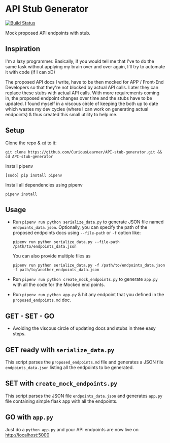 # API Stub Generator

[![Build Status](https://travis-ci.org/CuriousLearner/API-stub-generator.svg?branch=master)](https://travis-ci.org/CuriousLearner/API-stub-generator)

Mock proposed API endpoints with stub.

## Inspiration

I'm a lazy programmer. Basically, if you would tell me that I've to do the same task without applying my brain over and over again, I'll try to automate it with code (if I can xD)

The proposed API docs I write, have to be then mocked for APP / Front-End Developers so that they're not blocked by actual API calls. Later they can replace these stubs with actual API calls. With more requirements coming in, the proposed endpoint changes over time and the stubs have to be updated. I found myself in a viscous circle of keeping the both up to date which wastes my dev cycles (where I can work on generating actual endpoints) & thus created this small utility to help me.

## Setup

Clone the repo & `cd` to it:

```
git clone https://github.com/CuriousLearner/API-stub-generator.git && cd API-stub-generator
```

Install pipenv

```
[sudo] pip install pipenv
```

Install all dependencies using pipenv

```
pipenv install
```

## Usage

- Run `pipenv run python serialize_data.py` to generate JSON file named `endpoints_data.json`. Optionally, you can specify the path of the proposed endpoints docs  using `--file-path` or `-f` option like:

    ```pipenv run python serialize_data.py --file-path /path/to/endpoints_data.json```

    You can also provide multiple files as

    ```pipenv run python serialize_data.py -f /path/to/endpoints_data.json -f path/to/another_endpoints_data.json```

- Run `pipenv run python create_mock_endpoints.py` to generate `app.py` with all the code for the Mocked end points.

- Run `pipenv run python app.py` & hit any endpoint that you defined in the `proposed_endpoints.md` doc.


## GET - SET - GO

- Avoiding the viscous circle of updating docs and stubs in three easy steps.

## GET ready with `serialize_data.py`

This script parses the `proposed_endpoints.md` file and generates a JSON file `endpoints_data.json` listing all the endpoints to be generated.

## SET with `create_mock_endpoints.py`

This script parses the JSON file `endpoints_data.json` and generates `app.py` file containing simple flask app with all the endpoints.

## GO with `app.py`

Just do a `python app.py` and your API endpoints are now live on [http://localhost:5000](http://localhost:5000)
